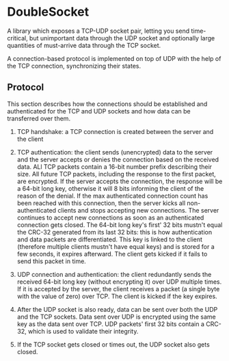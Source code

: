 # DoubleSocket

A library which exposes a TCP-UDP socket pair, letting you send time-critical, but unimportant data through the UDP socket
and optionally large quantities of must-arrive data through the TCP socket.

A connection-based protocol is implemented on top of UDP with the help of the TCP connection, synchronizing their states.



## Protocol

This section describes how the connections should be established and authenticated for the TCP and UDP sockets and how data can be transferred over them.

1) TCP handshake: a TCP connection is created between the server and the client

2) TCP authentication: the client sends (unencrypted) data to the server and the server accepts or denies the connection based on the received data.
ALl TCP packets contain a 16-bit number prefix describing their size.
All future TCP packets, including the response to the first packet, are encrypted.
If the server accepts the connection, the response will be a 64-bit long key, otherwise it will 8 bits informing the client of the reason of the denial.
If the max authenticated connection count has been reached with this connection, then the server kicks all non-authenticated clients and stops accepting new connections.
The server continues to accept new connections as soon as an authenticated connection gets closed.
The 64-bit long key's first' 32 bits mustn't equal the CRC-32 generated from its last 32 bits: this is how authentication and data packets are differentiated.
This key is linked to the client (therefore multiple clients mustn't have equal keys) and is stored for a few seconds, it expires afterward.
The client gets kicked if it fails to send this packet in time.

3) UDP connection and authentication: the client redundantly sends the received 64-bit long key (without encrypting it) over UDP multiple times.
If it is accepted by the server, the client receives a packet (a single byte with the value of zero) over TCP.
The client is kicked if the key expires.

4) After the UDP socket is also ready, data can be sent over both the UDP and the TCP sockets.
Data sent over UDP is encrypted using the same key as the data sent over TCP. UDP packets' first 32 bits contain a CRC-32, which is used to validate their integrity.

5) If the TCP socket gets closed or times out, the UDP socket also gets closed.
